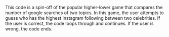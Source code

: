 This code is a spin-off of the popular higher-lower game that compares the number of google searches of two topics. In this game, the user attempts to guess who has the highest Instagram following between two celebrities. If the user is correct, the code loops through and continues. If the user is wrong, the code ends.
